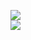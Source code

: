 [![](https://img.shields.io/badge/Made%20With-Github%20Spray-lightgrey.svg?style=for-the-badge&logo=github)](https://github.com/Annihil/github-spray#25396)  
[![](https://i.imgur.com/2DrTn0Z.gif)](https://github.com/Annihil/github-spray)